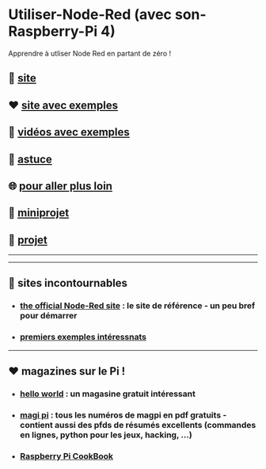 # Utiliser-Node-Red (avec son-Raspberry-Pi 4)
Apprendre à utliser Node Red en partant de zéro !


## 🌈 [site](#site_officiel)

## ❤️ [site avec exemples](#site_exemple)

## 🚀 [vidéos avec exemples](#vidéo_exemple)

## 📢 [astuce](#astuce)

## 🌐 [pour aller plus loin](#loin)

## 🔱 [miniprojet](#miniprojet)

## 👷 [projet](#projet)


------------------------------------------------------------------------------------------------
------------------------------------------------------------------------------------------------

## <a name="site_offciel"></a> 🌈 sites incontournables
* ### [the official Node-Red site](https://nodered.org/) : le site de référence - un peu bref pour démarrer
* ### [premiers exemples intéressnats](http://noderedguide.com/)

------------------------------------------------------------------------------------------------

## <a name="site_exemple"></a> ❤️ magazines sur le Pi !
* ### [hello world](https://helloworld.raspberrypi.org/) : un magasine gratuit intéressant
* ### [magi pi](https://www.framboise314.fr/publications-revues-magazines-livres-e-books-et-articles-sur-le-raspberry-pi/the-magpi/) : tous les numéros de magpi en pdf gratuits - contient aussi des pfds de résumés excellents (commandes en lignes, python pour les jeux, hacking, ...)
* ### [Raspberry Pi CookBook](http://shop.oreilly.com/product/0636920196372.do)





